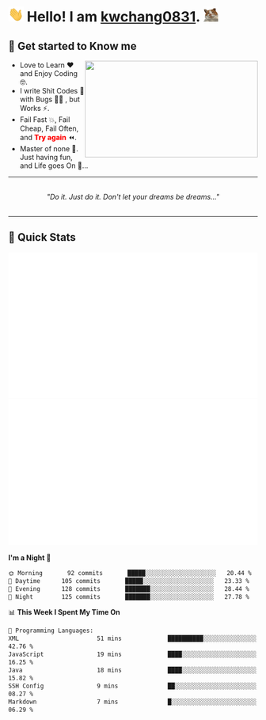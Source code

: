 <h1> <img src="./assets/hi.gif" height="30px"> Hello! I am <a href="https://github.com/kwchang0831">kwchang0831</a>. <img src="./assets/cool-cat.gif" height="30px"> </h1>
</h1>

## 🎉 Get started to Know me

<a href="#"><img align="right" src="https://media.tenor.com/S5qCffxIFdUAAAAC/the-muppet-kermit-the-frog.gif" width="349" height="195" /></a>

- Love to Learn ❤️ and Enjoy Coding 🤓.
- I write Shit Codes 💩 with Bugs 🐛🐛 , but Works ⚡️.
- Fail Fast 💥, Fail Cheap, Fail Often, and <span style="color:red;font-weight:800;">Try again</span> ⏪️.
- Master of none 🤪. Just having fun, and Life goes On 🌱...

<hr/>
<br/>
<div align="center">
<i>"Do it. Just do it. Don't let your dreams be dreams..." </i>
</div>
<br/>
<hr/>

## 🙈 Quick Stats

![](https://raw.githubusercontent.com/kwchang0831/kwchang0831/output/generated/overview.svg)
![](https://raw.githubusercontent.com/kwchang0831/kwchang0831/output/generated/languages.svg)

<!--START_SECTION:waka-->
**I'm a Night 🦉** 

```text
🌞 Morning       92 commits       █████░░░░░░░░░░░░░░░░░░░░   20.44 % 
🌆 Daytime      105 commits       █████░░░░░░░░░░░░░░░░░░░░   23.33 % 
🌃 Evening      128 commits       ███████░░░░░░░░░░░░░░░░░░   28.44 % 
🌙 Night        125 commits       ███████░░░░░░░░░░░░░░░░░░   27.78 % 

```


📊 **This Week I Spent My Time On** 

```text
💬 Programming Languages: 
XML                      51 mins             ██████████░░░░░░░░░░░░░░░   42.76 % 
JavaScript               19 mins             ████░░░░░░░░░░░░░░░░░░░░░   16.25 % 
Java                     18 mins             ████░░░░░░░░░░░░░░░░░░░░░   15.82 % 
SSH Config               9 mins              ██░░░░░░░░░░░░░░░░░░░░░░░   08.27 % 
Markdown                 7 mins              █░░░░░░░░░░░░░░░░░░░░░░░░   06.29 % 

```


<!--END_SECTION:waka-->
